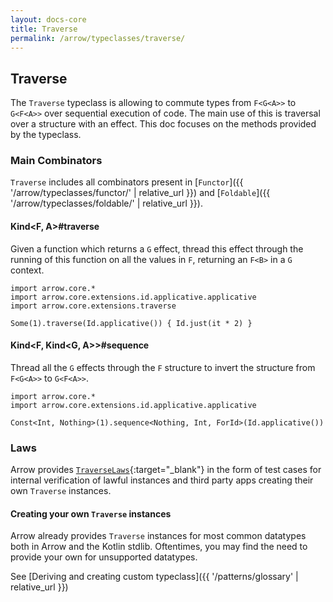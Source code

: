 ```yaml
---
layout: docs-core
title: Traverse
permalink: /arrow/typeclasses/traverse/
---
```


## Traverse




The `Traverse` typeclass is allowing to commute types from `F<G<A>>` to `G<F<A>>` over sequential execution of code.
The main use of this is traversal over a structure with an effect.
This doc focuses on the methods provided by the typeclass.

### Main Combinators

`Traverse` includes all combinators present in [`Functor`]({{ '/arrow/typeclasses/functor/' | relative_url }})
and [`Foldable`]({{ '/arrow/typeclasses/foldable/' | relative_url }}).

#### Kind<F, A>#traverse

Given a function which returns a `G` effect, thread this effect through the running of this function on all the values
in `F`, returning an `F<B>` in a `G` context.

```kotlin:ank
import arrow.core.*
import arrow.core.extensions.id.applicative.applicative
import arrow.core.extensions.traverse

Some(1).traverse(Id.applicative()) { Id.just(it * 2) }
```

#### Kind<F, Kind<G, A>>#sequence

Thread all the `G` effects through the `F` structure to invert the structure from `F<G<A>>` to `G<F<A>>`.

```kotlin:ank
import arrow.core.*
import arrow.core.extensions.id.applicative.applicative

Const<Int, Nothing>(1).sequence<Nothing, Int, ForId>(Id.applicative())
```

### Laws

Arrow provides [`TraverseLaws`][travers_laws_source]{:target="_blank"} in the form of test cases for internal verification of lawful instances and third party apps creating their own `Traverse` instances.

#### Creating your own `Traverse` instances

Arrow already provides `Traverse` instances for most common datatypes both in Arrow and the Kotlin stdlib.
Oftentimes, you may find the need to provide your own for unsupported datatypes.

See [Deriving and creating custom typeclass]({{ '/patterns/glossary' | relative_url }})

[travers_laws_source]: https://github.com/arrow-kt/arrow-core/blob/master/arrow-core-test/src/main/kotlin/arrow/core/test/laws/TraverseLaws.kt